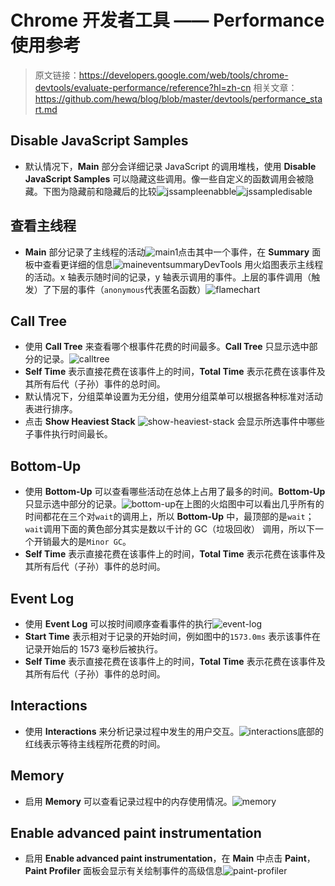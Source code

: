 # Chrome 开发者工具 —— Performance 使用参考

> 原文链接：<https://developers.google.com/web/tools/chrome-devtools/evaluate-performance/reference?hl=zh-cn>
> 相关文章：<https://github.com/hewq/blog/blob/master/devtools/performance_start.md>

## Disable JavaScript Samples

- 默认情况下，**Main** 部分会详细记录 JavaScript 的调用堆栈，使用 **Disable JavaScript Samples** 可以隐藏这些调用。像一些自定义的函数调用会被隐藏。下图为隐藏前和隐藏后的比较![jssampleenabble](/blog/chrome/images/js-samples-enabled.png)![jssampledisable](/blog/chrome/images/js-samples-disabled.png)

## 查看主线程

- **Main** 部分记录了主线程的活动![main1](/blog/chrome/images/main1.svg)点击其中一个事件，在 **Summary** 面板中查看更详细的信息![maineventsummary](/blog/chrome/images/maineventsummary.png)DevTools 用火焰图表示主线程的活动。x 轴表示随时间的记录，y 轴表示调用的事件。上层的事件调用（触发）了下层的事件（`anonymous`代表匿名函数）![flamechart](/blog/chrome/images/flamechart.png)

## Call Tree

- 使用 **Call Tree** 来查看哪个根事件花费的时间最多。**Call Tree** 只显示选中部分的记录。![calltree](/blog/chrome/images/call-tree.png)
- **Self Time** 表示直接花费在该事件上的时间，**Total Time** 表示花费在该事件及其所有后代（子孙）事件的总时间。
- 默认情况下，分组菜单设置为无分组，使用分组菜单可以根据各种标准对活动表进行排序。
- 点击 **Show Heaviest Stack** ![show-heaviest-stack](/blog/chrome/images/show-heaviest-stack.png) 会显示所选事件中哪些子事件执行时间最长。

## Bottom-Up

- 使用 **Bottom-Up** 可以查看哪些活动在总体上占用了最多的时间。**Bottom-Up** 只显示选中部分的记录。![bottom-up](/blog/chrome/images/bottom-up.png)在上图的火焰图中可以看出几乎所有的时间都花在三个对`wait`的调用上，所以 **Bottom-Up** 中，最顶部的是`wait`；`wait`调用下面的黄色部分其实是数以千计的 GC（垃圾回收） 调用，所以下一个开销最大的是`Minor GC`。
- **Self Time** 表示直接花费在该事件上的时间，**Total Time** 表示花费在该事件及其所有后代（子孙）事件的总时间。

## Event Log

- 使用 **Event Log** 可以按时间顺序查看事件的执行![event-log](/blog/chrome/images/event-log.png)
- **Start Time** 表示相对于记录的开始时间，例如图中的`1573.0ms` 表示该事件在记录开始后的 1573 毫秒后被执行。
- **Self Time** 表示直接花费在该事件上的时间，**Total Time** 表示花费在该事件及其所有后代（子孙）事件的总时间。

## Interactions

- 使用 **Interactions** 来分析记录过程中发生的用户交互。![interactions](/blog/chrome/images/interactions.svg)底部的红线表示等待主线程所花费的时间。

## Memory

- 启用 **Memory** 可以查看记录过程中的内存使用情况。![memory](/blog/chrome/images/memory.svg)

## Enable advanced paint instrumentation

- 启用 **Enable advanced paint instrumentation**，在 **Main** 中点击 **Paint**，**Paint Profiler** 面板会显示有关绘制事件的高级信息![paint-profiler](/blog/chrome/images/paint-profiler.png)
